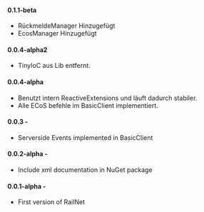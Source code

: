 #### 0.1.1-beta
* RückmeldeManager Hinzugefügt
* EcosManager Hinzugefügt

#### 0.0.4-alpha2
* TinyIoC aus Lib entfernt.

#### 0.0.4-alpha
* Benutzt intern ReactiveExtensions und läuft dadurch stabiler.
* Alle ECoS befehle im BasicClient implementiert.

#### 0.0.3 -
* Serverside Events implemented in BasicClient

#### 0.0.2-alpha - 
* Include xml documentation in NuGet package

#### 0.0.1-alpha - 
* First version of RailNet
